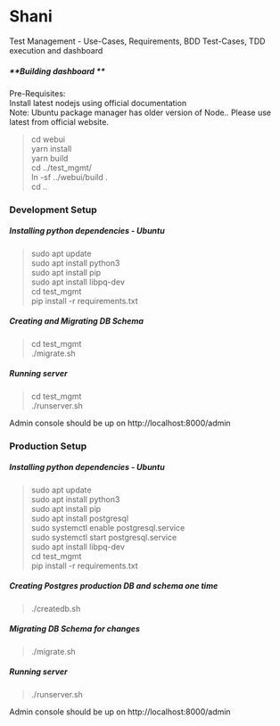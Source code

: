 # Shani

Test Management - Use-Cases, Requirements, BDD Test-Cases, TDD execution and dashboard

##### **Building dashboard **<br>
Pre-Requisites:</br>
Install latest nodejs using official documentation</br>
Note: Ubuntu package manager has older version of Node.. Please use latest from official website.</br>
> cd webui</br>
> yarn install</br>
> yarn build </br>
> cd ../test_mgmt/</br>
> ln -sf ../webui/build .</br>
> cd ..</br>

### **Development Setup**

##### **Installing python dependencies - Ubuntu**<br>
> sudo apt update</br>
> sudo apt install python3</br>
> sudo apt install pip</br>
> sudo apt install libpq-dev</br>
> cd test_mgmt</br>
> pip install -r requirements.txt</br>

##### **Creating and Migrating DB Schema**</br>
> cd test_mgmt</br>
> ./migrate.sh</br>

##### **Running server**
> cd test_mgmt</br>
> ./runserver.sh</br>

Admin console should be up on http://localhost:8000/admin

### **Production Setup**

##### **Installing python dependencies - Ubuntu**<br>
> sudo apt update</br>
> sudo apt install python3</br>
> sudo apt install pip</br>
> sudo apt install postgresql</br>
> sudo systemctl enable postgresql.service </br>
> sudo systemctl start postgresql.service </br>
> sudo apt install libpq-dev</br>
> cd test_mgmt</br>
> pip install -r requirements.txt</br>

##### **Creating Postgres production DB and schema one time**</br>
> ./createdb.sh

##### **Migrating DB Schema for changes**</br>
> ./migrate.sh

##### **Running server**</br>
> ./runserver.sh

Admin console should be up on http://localhost:8000/admin
